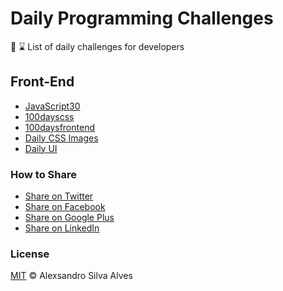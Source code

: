 # Daily Programming Challenges 

:running: :hourglass: List of daily challenges for developers

## Front-End

 - [JavaScript30](https://javascript30.com/)
 - [100dayscss](https://100dayscss.com/)
 - [100daysfrontend](http://100daysfrontend.com/)
 - [Daily CSS Images](http://dailycssimages.com/)
 - [Daily UI](http://www.dailyui.co/)
 

### How to Share
- [Share on Twitter](http://twitter.com/home?status=https://github.com/AlexsandroSA/daily-programming-challenges)
- [Share on Facebook](http://www.facebook.com/sharer/sharer.php?s=100&p[url]=https://github.com/AlexsandroSA/daily-programming-challenges&p[images][0]=&p[title]=Daily%20Programming%20Challenges&p[summary]=)
- [Share on Google Plus](https://plus.google.com/share?url=https://github.com/AlexsandroSA/daily-programming-challenges)
- [Share on LinkedIn](http://www.linkedin.com/shareArticle?mini=true&url=https://github.com/AlexsandroSA/daily-programming-challenges&title=Free%20Programming%20Books&summary=&source=)

### License

[MIT](https://github.com/AlexsandroSA/daily-programming-challenges/blob/master/LICENSE) © Alexsandro Silva Alves

